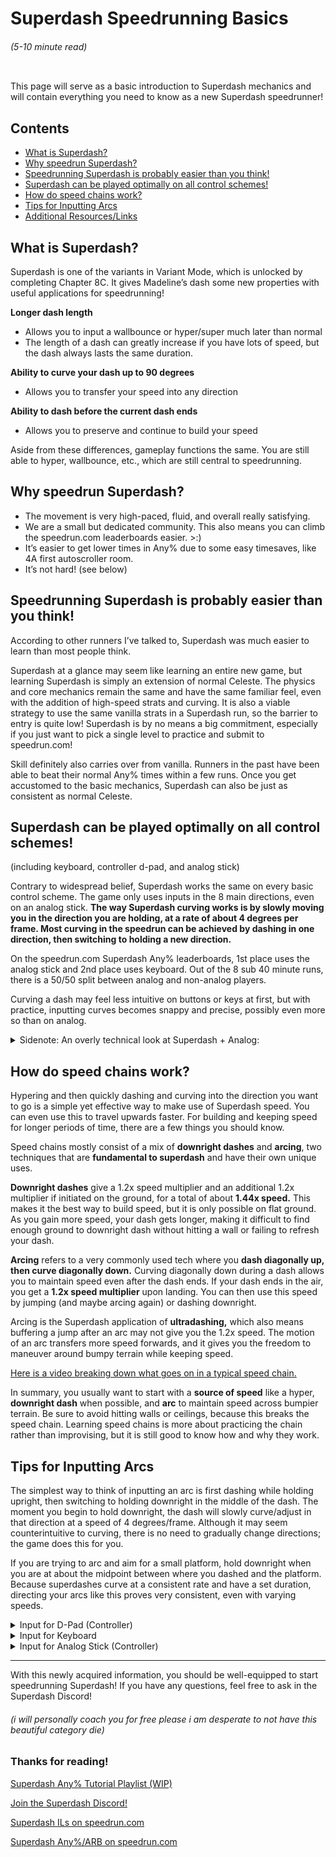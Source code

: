 # Superdash Speedrunning Basics
###### (5-10 minute read)

<img src=""/>

This page will serve as a basic introduction to Superdash mechanics and will contain everything you need to know as a new Superdash speedrunner!

## Contents
- [What is Superdash?](#what-is-superdash)
- [Why speedrun Superdash?](#why-speedrun-superdash)
- [Speedrunning Superdash is probably easier than you think!](#speedrunning-superdash-is-probably-easier-than-you-think)
- [Superdash can be played optimally on all control schemes!](#superdash-can-be-played-optimally-on-all-control-schemes)
- [How do speed chains work?](#how-do-speed-chains-work)
- [Tips for Inputting Arcs](#tips-for-inputting-arcs)
- [Additional Resources/Links](#thanks-for-reading)


## What is Superdash?
Superdash is one of the variants in Variant Mode, which is unlocked by completing Chapter 8C. 
It gives Madeline’s dash some new properties with useful applications for speedrunning!

**Longer dash length**
- Allows you to input a wallbounce or hyper/super much later than normal
- The length of a dash can greatly increase if you have lots of speed, but the dash always lasts the same duration.

**Ability to curve your dash up to 90 degrees**
- Allows you to transfer your speed into any direction

**Ability to dash before the current dash ends**
- Allows you to preserve and continue to build your speed

Aside from these differences, gameplay functions the same. You are still able to hyper, wallbounce, etc., which are still central to speedrunning.

## Why speedrun Superdash?
- The movement is very high-paced, fluid, and overall really satisfying.
- We are a small but dedicated community. This also means you can climb the speedrun.com leaderboards easier. >:)
- It’s easier to get lower times in Any% due to some easy timesaves, like 4A first autoscroller room.
- It’s not hard! (see below)

## Speedrunning Superdash is probably easier than you think!

According to other runners I’ve talked to, Superdash was much easier to learn than most people think.

Superdash at a glance may seem like learning an entire new game, but learning Superdash is simply an extension of normal Celeste. The physics and core mechanics remain the same and have the same familiar feel, even with the addition of high-speed strats and curving. It is also a viable strategy to use the same vanilla strats in a Superdash run, so the barrier to entry is quite low! Superdash is by no means a big commitment, especially if you just want to pick a single level to practice and submit to speedrun.com!

Skill definitely also carries over from vanilla. Runners in the past have been able to beat their normal Any% times within a few runs. Once you get accustomed to the basic mechanics, Superdash can also be just as consistent as normal Celeste.

## Superdash can be played optimally on all control schemes!

(including keyboard, controller d-pad, and analog stick)

Contrary to widespread belief, Superdash works the same on every basic control scheme. The game only uses inputs in the 8 main directions, even on an analog stick. **The way Superdash curving works is by slowly moving you in the direction you are holding, at a rate of about 4 degrees per frame. Most curving in the speedrun can be achieved by dashing in one direction, then switching to holding a new direction.**

On the speedrun.com Superdash Any% leaderboards, 1st place uses the analog stick and 2nd place uses keyboard. Out of the 8 sub 40 minute runs, there is a 50/50 split between analog and non-analog players. 

Curving a dash may feel less intuitive on buttons or keys at first, but with practice, inputting curves becomes snappy and precise, possibly even more so than on analog.

<details>
<summary>Sidenote: An overly technical look at Superdash + Analog:</summary>
  
The only use of analog movement (besides feathers of course) in Superdash TASes is to do a reverse ultrahop 1 frame faster than normal. This is done by curving a left dash downward with a down input that is angled slightly right of directly downwards. This allows you to then curve right (because it is now within ~90 degrees of difference) while reversing the hyper, maintaining the ultrahop boost. By the way, reverse ultrahops are not even humanly viable. Analog is clearly broken for Superdash guys!!!

Here is the original explanation of how analog is used in TASing.

Basically, although the game converts analog directions to digital ones for movement, it checks for some properties of the dash separately in their original analog form. This is also the reason why the analog stick was capable of easy upwards demodashes before Update 1.4.0.0 introduced an in-game demo button, which now allows all control schemes to input easy upwards demodashes.
</details>

## How do speed chains work?
Hypering and then quickly dashing and curving into the direction you want to go is a simple yet effective way to make use of Superdash speed. You can even use this to travel upwards faster.  For building and keeping speed for longer periods of time, there are a few things you should know.

Speed chains mostly consist of a mix of **downright dashes** and **arcing**, two techniques that are **fundamental to superdash** and have their own unique uses.

**Downright dashes** give a 1.2x speed multiplier and an additional 1.2x multiplier if initiated on the ground, for a total of about **1.44x speed.** This makes it the best way to build speed, but it is only possible on flat ground. As you gain more speed, your dash gets longer, making it difficult to find enough ground to downright dash without hitting a wall or failing to refresh your dash.

**Arcing** refers to a very commonly used tech where you **dash diagonally up, then curve diagonally down.** Curving diagonally down during a dash allows you to maintain speed even after the dash ends. If your dash ends in the air, you get a **1.2x speed multiplier** upon landing. You can then use this speed by jumping (and maybe arcing again) or dashing downright. 

Arcing is the Superdash application of **ultradashing,** which also means buffering a jump after an arc may not give you the 1.2x speed. The motion of an arc transfers more speed forwards, and it gives you the freedom to maneuver around bumpy terrain while keeping speed. 

[Here is a video breaking down what goes on in a typical speed chain.]()

In summary, you usually want to start with a **source of speed** like a hyper, **downright dash** when possible, and **arc** to maintain speed across bumpier terrain. Be sure to avoid hitting walls or ceilings, because this breaks the speed chain. Learning speed chains is more about practicing the chain rather than improvising, but it is still good to know how and why they work.

## Tips for Inputting Arcs
The simplest way to think of inputting an arc is first dashing while holding upright, then switching to holding downright in the middle of the dash. The moment you begin to hold downright, the dash will slowly curve/adjust in that direction at a speed of 4 degrees/frame. Although it may seem counterintuitive to curving, there is no need to gradually change directions; the game does this for you. 

If you are trying to arc and aim for a small platform, hold downright when you are at about the midpoint between where you dashed and the platform. Because superdashes curve at a consistent rate and have a set duration, directing your arcs like this proves very consistent, even with varying speeds.

<details>
<summary>Input for D-Pad (Controller)</summary>
  
Hold upright, let go of up while continuing to hold right, then roll the thumb downward to hit down as well
</details>

<details>
<summary>Input for Keyboard</summary>
  
Hold upright, continue to hold right, and move the middle finger from up to down.
</details>

<details>
<summary>Input for Analog Stick (Controller)</summary>

Perform a quick quarter-circle motion from upright to downright. Superdashes do not use analog angles, so there is no need to move the stick gradually.
</details>

***

With this newly acquired information, you should be well-equipped to start speedrunning Superdash! If you have any questions, feel free to ask in the Superdash Discord! 

###### (i will personally coach you for free please i am desperate to not have this beautiful category die)

### Thanks for reading!

[Superdash Any% Tutorial Playlist (WIP)]()

[Join the Superdash Discord!](https://discord.gg/ZGRt3bdMp2)

[Superdash ILs on speedrun.com](https://www.speedrun.com/celeste_category_extensions#Super_Dash)

[Superdash Any%/ARB on speedrun.com](https://www.speedrun.com/celeste_category_extensions/levels)




